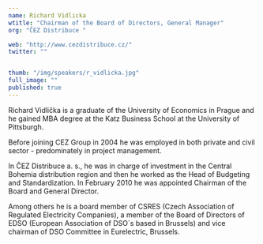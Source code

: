 ```yaml
---
name: Richard Vidlicka
wtitle: "Chairman of the Board of Directors, General Manager"
org: "ČEZ Distribuce "

web: "http://www.cezdistribuce.cz/"
twitter: ""


thumb: "/img/speakers/r_vidlicka.jpg"
full_image: ""
published: true
---
```


Richard Vidlička is a graduate of the University of Economics in Prague and he gained MBA degree at the Katz Business School at the University of Pittsburgh. 

Before joining CEZ Group in 2004 he was employed in both private and civil sector - predominately in project management.

In ČEZ Distribuce a. s., he was in charge of investment in the Central Bohemia distribution region and then he worked as the Head of Budgeting and Standardization. In February 2010 he was appointed Chairman of the Board and General Director.  

Among others he is a board member of CSRES (Czech Association of Regulated Electricity Companies), a member of the Board of Directors of EDSO (European Association of DSO´s based in Brussels) and vice chairman of DSO Committee in Eurelectric, Brussels. 